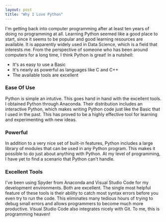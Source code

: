 ```yaml
---
layout: post
title: "Why I Love Python"
---
```

<!--## Why I Love Python-->

I'm getting back into computer programming after at least ten years of doing no programming at all. Learning Python seemed like a good place to start, since it seems to be popular and good learning resources are available. It is apparently widely used in Data Science, which is a field that interests me. From the perspective of someone who has been around computers for a long time, I think Python is great! In a nutshell:
- It's as easy to use a Basic
- It's nearly as powerful as languages like C and C++
- The available tools are excellent

### Ease Of Use
Python is simple an intutive. This goes hand in hand with the excellent tools. I obtained Python through Anaconda. Their distribution includes an interactive Python, which makes writing Python code just like the Basic that I used in the past. This has proved to be a highly effective tool for learning and experimenting with new ideas.

### Powerful
In addition to a very nice set of built-in features, Python includes a large library of modules that can be used in any Python program. This makes it possible to do just about anything with Python. At my level of programming, I have yet to find a scenario that Python can't handle.

### Excellent Tools
I've been using Spyder from Anaconda and Visual Studio Code for my development environments. Both are excellent. The single most helpful feature of these tools is their ability to catch most syntax errors before you even try to run the code. This eliminates many tedious hours of trying to debug small errors and allows programmers to become much more productive. Visual Studio Code also integrates nicely with Git. To me, this is programming heaven!
